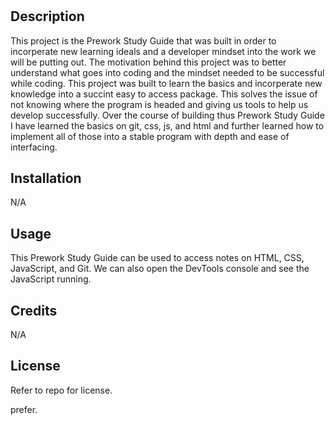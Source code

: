 # <Prework Study Guide Webpage>

## Description
This project is the Prework Study Guide that was built in order to incorperate new learning ideals and a developer mindset into the work we will be putting out. The motivation behind this project was to better understand what goes into coding and the mindset needed to be successful while coding. This project was built to learn the basics and incorperate new knowledge into a succint easy to access package. This solves the issue of not knowing where the program is headed and giving us tools to help us develop successfully. Over the course of building thus Prework Study Guide I have learned the basics on git, css, js, and html and further learned how to implement all of those into a stable program with depth and ease of interfacing.



## Installation

N/A

## Usage
This Prework Study Guide can be used to access notes on HTML, CSS, JavaScript, and Git. We can also open the DevTools console and see the JavaScript running.

## Credits

N/A

## License

Refer to repo for license.

prefer.

